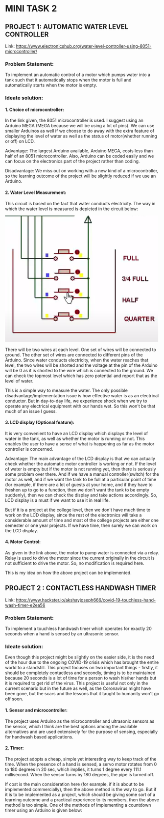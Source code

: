 # MINI TASK 2

## PROJECT 1: AUTOMATIC WATER LEVEL CONTROLLER

Link: https://www.electronicshub.org/water-level-controller-using-8051-microcontroller/

### Problem Statement:
To implement an automatic control of a motor which pumps water into a tank such that it automatically stops when the motor is full and automatically starts when the motor is empty. 

### Ideate solution:

#### 1. Choice of microcontroller:
In the link given, the 8051 microcontroller is used. I suggest using an Arduino MEGA (MEGA because we will be using a lot of pins). We can use smaller Arduinos as well if we choose to do away with the extra feature of displaying the level of water as well as the status of motor(whether running or off) on LCD.

Advantage: The largest Arduino available, Arduino MEGA, costs less than half of an 8051 microcontroller. Also, Arduino can be coded easily and we can focus on the electronics part of the project rather than coding.

Disadvantage: We miss out on working with a new kind of a microcontroller, so the learning outcome of the project will be slightly reduced if we use an Arduino.

#### 2. Water Level Measurement:
This circuit is based on the fact that water conducts electricity. The way in which the water level is measured is depicted in the circuit below:

![](Mini-Task%202%20Images/1.png)

There will be two wires at each level. One set of wires will be connected to ground. The other set of wires are connected to different pins of the Arduino. Since water conducts electricity, when the water reaches that level, the two wires will be shorted and the voltage at the pin of the Arduino will be 0 as it is shorted to the wire which is connected to the ground. We can check the topmost level which has zero potential and report that as the level of water.

This is a simple way to measure the water. The only possible disadvantage/implementation issue is how effective water is as an electrical conductor. But in day-to-day life, we experience shock when we try to operate any electrical equipment with our hands wet. So this won't be that much of an issue I guess. 

#### 3. LCD display (Optional feature):
It is very convenient to have an LCD display which displays the level of water in the tank, as well as whether the motor is running or not. This enables the user to have a sense of what is happening as far as the motor controller is concerned. 

Advantage: The main advantage of the LCD display is that we can actually check whether the automatic motor controller is working or not. If the level of water is empty but if the motor is not running yet, then there is seriously some problem over there. And if we have a manual controller(switch) for the motor as well, and if we want the tank to be full at a particular point of time (for example, if there are a lot of guests at your home, and if they have to freshen up to go to a function, then we don't want the tank to be empty suddenly), then we can check the display and take actions accordingly. So, LCD display is a must if we want to use it in real life.

But if it is a project at the college level, then we don't have much time to work on the LCD display, since the rest of the electronics will take a considerable amount of time and most of the college projects are either one semester or one year projects. If we have time, then surely we can work on the LCD display.

#### 4. Motor Control:
As given in the link above, the motor to pump water is connected via a relay. Relay is used to drive the motor since the current originally in the circuit is not sufficient to drive the motor. So, no modification is required here.

This is my idea on how the above project can be implemented.

## PROJECT 2 : CONTACTLESS HANDWASH TIMER

Link: https://www.hackster.io/akshayjoseph666/covid-19-touchless-hand-wash-timer-e2ea56

### Problem Statement:
To implement a touchless handwash timer which operates for exactly 20 seconds when a hand is sensed by an ultrasonic sensor.

### Ideate solution:
Even though this project might be slightly on the easier side, it is the need of the hour due to the ongoing COVID-19 crisis which has brought the entire world to a standstill. This project focuses on two important things - firstly, it should be completely contactless and secondly, timing is to be maintained because 20 seconds is a lot of time for a person to wash his/her hands but it is required to get rid of the virus. This project is useful not only in the current scenario but in the future as well, as the Coronavirus might have been gone, but the scars and the lessons that it taught to humanity won't go off soon. 

#### 1. Sensor and microcontroller:
The project uses Arduino as the microcontroller and ultrasonic sensors as the sensor, which I think are the best options among the available alternatives and are used extensively for the purpose of sensing, especially for handwash based applications.

#### 2. Timer:
The project adopts a cheap, simple yet interesting way to keep track of the time. When the presence of a hand is sensed, a servo motor rotates from 0 to 180 degrees in 20 sec, which implies, it turns 1 degree every 111.1 millisecond. When the sensor turns by 180 degrees, the pipe is turned off.

If cost is the main consideration here (for example, if it is about to be implemented commercially), then the above method is the way to go. But if it is to be implemented as a project, which should be giving some sort of a learning outcome and a practical experience to its members, then the above method is too simple. One of the methods of implementing a countdown timer using an Arduino is given below:



